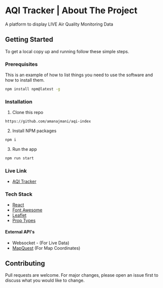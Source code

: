 # AQI Tracker | About The Project

A platform to display LIVE Air Quality Monitoring Data 


## Getting Started

To get a local copy up and running follow these simple steps.

### Prerequisites

This is an example of how to list things you need to use the software and how to install them.

```bash
npm install npm@latest -g
```

### Installation

1. Clone this repo

```bash
https://github.com/amanajmani/aqi-index
```

2. Install NPM packages

```bash
npm i
```

3. Run the app

```bash
npm run start
```

### Live Link
- [AQI Tracker](https://aqi-tracker-proximity.netlify.app/)

### Tech Stack
- [React](https://reactjs.org/)
- [Font Awesome](https://www.npmjs.com/package/@fortawesome/react-fontawesome)
- [Leaflet](https://react-leaflet.js.org/)
- [Prop Types](https://www.npmjs.com/package/prop-types)

#### External API's
- Websocket - (For Live Data)
- [MapQuest](https://www.mapquest.com/) (For Map Coordinates)


## Contributing
Pull requests are welcome. For major changes, please open an issue first to discuss what you would like to change.
